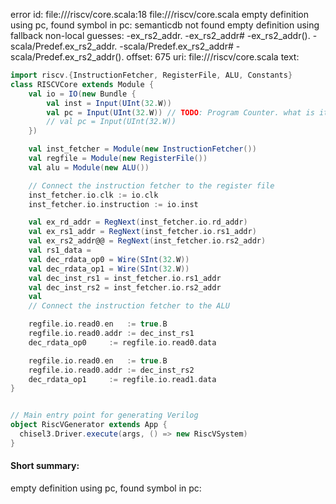 error id: file://<WORKSPACE>/riscv/core.scala:18
file://<WORKSPACE>/riscv/core.scala
empty definition using pc, found symbol in pc: 
semanticdb not found
empty definition using fallback
non-local guesses:
	 -ex_rs2_addr.
	 -ex_rs2_addr#
	 -ex_rs2_addr().
	 -scala/Predef.ex_rs2_addr.
	 -scala/Predef.ex_rs2_addr#
	 -scala/Predef.ex_rs2_addr().
offset: 675
uri: file://<WORKSPACE>/riscv/core.scala
text:
```scala
import riscv.{InstructionFetcher, RegisterFile, ALU, Constants}
class RISCVCore extends Module {
	val io = IO(new Bundle {
		val inst = Input(UInt(32.W))
		val pc = Input(UInt(32.W)) // TODO: Program Counter. what is its size? 32 bits? is it necessary in chisel?
		// val pc = Input(UInt(32.W))
	})

	val inst_fetcher = Module(new InstructionFetcher())	
	val regfile = Module(new RegisterFile())
	val alu = Module(new ALU())

	// Connect the instruction fetcher to the register file
	inst_fetcher.io.clk := io.clk
	inst_fetcher.io.instruction := io.inst

	val ex_rd_addr = RegNext(inst_fetcher.io.rd_addr)
	val ex_rs1_addr = RegNext(inst_fetcher.io.rs1_addr)
	val ex_rs2_addr@@ = RegNext(inst_fetcher.io.rs2_addr)
	val rs1_data = 
	val dec_rdata_op0 = Wire(SInt(32.W))
	val dec_rdata_op1 = Wire(SInt(32.W))
	val dec_inst_rs1 = inst_fetcher.io.rs1_addr
	val dec_inst_rs2 = inst_fetcher.io.rs2_addr
	val 
	// Connect the instruction fetcher to the ALU

	regfile.io.read0.en   := true.B
	regfile.io.read0.addr := dec_inst_rs1
	dec_rdata_op0     := regfile.io.read0.data

	regfile.io.read0.en   := true.B
	regfile.io.read0.addr := dec_inst_rs2
	dec_rdata_op1     := regfile.io.read1.data
}


// Main entry point for generating Verilog
object RiscVGenerator extends App {
  chisel3.Driver.execute(args, () => new RiscVSystem)
}
```


#### Short summary: 

empty definition using pc, found symbol in pc: 